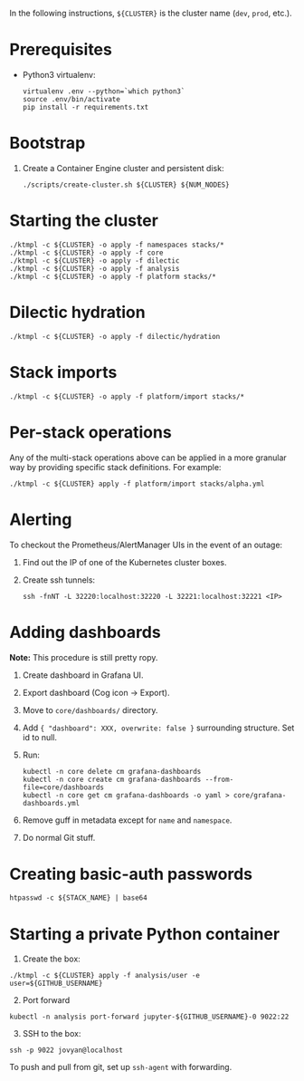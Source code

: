 In the following instructions, `${CLUSTER}` is the cluster name (`dev`, `prod`, etc.).

# Prerequisites

- Python3 virtualenv:

    ```
    virtualenv .env --python=`which python3`
    source .env/bin/activate
    pip install -r requirements.txt
    ```

# Bootstrap

1. Create a Container Engine cluster and persistent disk:

    ```
    ./scripts/create-cluster.sh ${CLUSTER} ${NUM_NODES}
    ```

# Starting the cluster

```
./ktmpl -c ${CLUSTER} -o apply -f namespaces stacks/*
./ktmpl -c ${CLUSTER} -o apply -f core
./ktmpl -c ${CLUSTER} -o apply -f dilectic
./ktmpl -c ${CLUSTER} -o apply -f analysis
./ktmpl -c ${CLUSTER} -o apply -f platform stacks/*
```

# Dilectic hydration

```
./ktmpl -c ${CLUSTER} -o apply -f dilectic/hydration
```

# Stack imports

```
./ktmpl -c ${CLUSTER} -o apply -f platform/import stacks/*
```

# Per-stack operations

Any of the multi-stack operations above can be applied in a more granular way by providing specific stack definitions.
For example:

```
./ktmpl -c ${CLUSTER} apply -f platform/import stacks/alpha.yml
```

# Alerting
To checkout the Prometheus/AlertManager UIs in the event of an outage:

1. Find out the IP of one of the Kubernetes cluster boxes.
2. Create ssh tunnels:

    ```
    ssh -fnNT -L 32220:localhost:32220 -L 32221:localhost:32221 <IP>
    ```

# Adding dashboards

**Note:** This procedure is still pretty ropy.

1. Create dashboard in Grafana UI.

2. Export dashboard (Cog icon -> Export).

3. Move to `core/dashboards/` directory.

4. Add `{ "dashboard": XXX, overwrite: false }` surrounding structure. Set id to null.

5. Run:

    ```
    kubectl -n core delete cm grafana-dashboards
    kubectl -n core create cm grafana-dashboards --from-file=core/dashboards
    kubectl -n core get cm grafana-dashboards -o yaml > core/grafana-dashboards.yml
    ```

6. Remove guff in metadata except for `name` and `namespace`.
7. Do normal Git stuff.

# Creating basic-auth passwords

```
htpasswd -c ${STACK_NAME} | base64
```

# Starting a private Python container
1. Create the box:

```
./ktmpl -c ${CLUSTER} apply -f analysis/user -e user=${GITHUB_USERNAME}
```

2. Port forward

```
kubectl -n analysis port-forward jupyter-${GITHUB_USERNAME}-0 9022:22
```

3. SSH to the box:

```
ssh -p 9022 jovyan@localhost
```

To push and pull from git, set up `ssh-agent` with forwarding.

